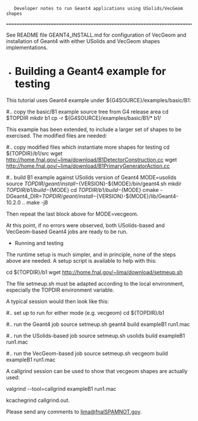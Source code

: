 
       Developer notes to run Geant4 applications using USolids/VecGeom shapes
       =======================================================================


See README file GEANT4_INSTALL.md for configuration of VecGeom and installation
of Geant4 with either USolids and VecGeom shapes implementations.


* Building a Geant4 example for testing
  =====================================

This tutorial uses Geant4 example under ${G4SOURCE}/examples/basic/B1:

  #.. copy the basic/B1 example source tree from G4 release area
  cd $TOPDIR
  mkdir b1
  cp -r ${G4SOURCE}/examples/basic/B1/*  b1/


This example has been extended, to include a larger set of shapes to be
exercised.
The modified files are needed:

  #.. copy modified files which instantiate more shapes for testing
  cd ${TOPDIR}/b1/src
  wget http://home.fnal.gov/~lima/download/B1DetectorConstruction.cc
  wget http://home.fnal.gov/~lima/download/B1PrimaryGeneratorAction.cc

  #.. build B1 example against USolids version of Geant4
  MODE=usolids
  source ${TOPDIR}/geant/install-${VERSION}-${MODE}/bin/geant4.sh
  mkdir ${TOPDIR}/b1/build-${MODE}
  cd ${TOPDIR}/b1/build-${MODE}
  cmake -DGeant4_DIR=${TOPDIR}/geant/install-${VERSION}-${MODE}/lib/Geant4-10.2.0  ..
  make -j8

Then repeat the last block above for MODE=vecgeom.

At this point, if no errors were observed, both USolids-based and VecGeom-based
Geant4 jobs are ready to be run.


* Running and testing

The runtime setup is much simpler, and in principle, none of the steps above are
needed. A setup script is available to help with this:

  cd ${TOPDIR}/b1
  wget http://home.fnal.gov/~lima/download/setmeup.sh

The file setmeup.sh must be adapted according to the local environment,
especially the TOPDIR environment variable.

A typical session would then look like this:

  #.. set up to run for either mode (e.g. vecgeom)
  cd ${TOPDIR}/b1

  #.. run the Geant4 job 
  source setmeup.sh geant4
  build
  exampleB1 run1.mac

  #.. run the USolids-based job 
  source setmeup.sh usolids
  build
  exampleB1 run1.mac

  #.. run the VecGeom-based job 
  source setmeup.sh vecgeom
  build
  exampleB1 run1.mac


A callgrind session can be used to show that vecgeom shapes are actually used:

  valgrind --tool=callgrind exampleB1 run1.mac

  kcachegrind callgrind.out.<PID>


Please send any comments to lima@fnalSPAMNOT.gov.
